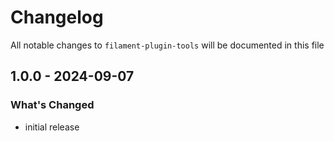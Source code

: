 # Changelog

All notable changes to `filament-plugin-tools` will be documented in this file

## 1.0.0 - 2024-09-07

### What's Changed

- initial release
